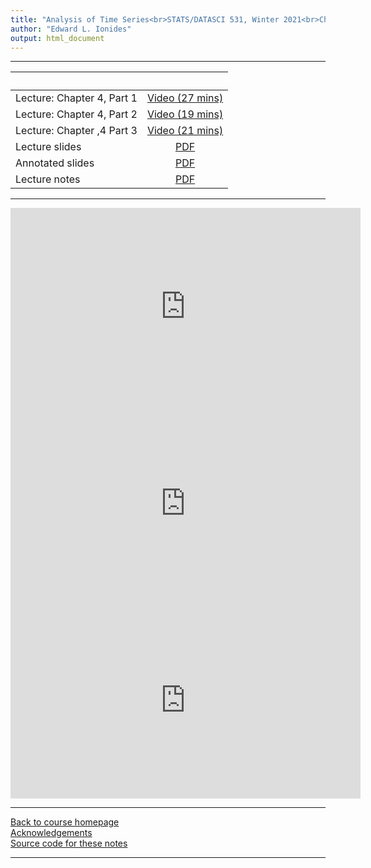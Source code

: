 ```yaml
---
title: "Analysis of Time Series<br>STATS/DATASCI 531, Winter 2021<br>Chapter 4: Linear time series models and the algebra of ARMA models"
author: "Edward L. Ionides"
output: html_document
---
```


----------------------

| &nbsp;          | &nbsp;                                                                            |
|:----------------|:---------------------------------------------------------------------------------:|
| Lecture: Chapter 4, Part 1  | [Video (27 mins)](https://youtu.be/dtef_fgyrIc) |
| Lecture: Chapter 4, Part 2  | [Video (19 mins)](https://youtu.be/hPeCV-MSnag) |
| Lecture: Chapter ,4 Part 3  | [Video (21 mins)](https://youtu.be/qcx_-C3WKA0) |
| Lecture slides  | [PDF](slides.pdf) |
| Annotated slides | [PDF](slides-annotated.pdf) |
| Lecture notes   | [PDF](notes.pdf) |
----------------------

<iframe width="560" height="315" src="https://www.youtube.com/embed/dtef_fgyrIc" frameborder="0" allow="accelerometer; autoplay; clipboard-write; encrypted-media; gyroscope; picture-in-picture" allowfullscreen></iframe>

<iframe width="560" height="315" src="https://www.youtube.com/embed/hPeCV-MSnag" frameborder="0" allow="accelerometer; autoplay; clipboard-write; encrypted-media; gyroscope; picture-in-picture" allowfullscreen></iframe>

<iframe width="560" height="315" src="https://www.youtube.com/embed/qcx_-C3WKA0" frameborder="0" allow="accelerometer; autoplay; clipboard-write; encrypted-media; gyroscope; picture-in-picture" allowfullscreen></iframe>

----------------------

[Back to course homepage](../index.html)  
[Acknowledgements](../acknowledge.html)  
[Source code for these notes](http://github.com/ionides/531w21/tree/master/04/)


----------------------
